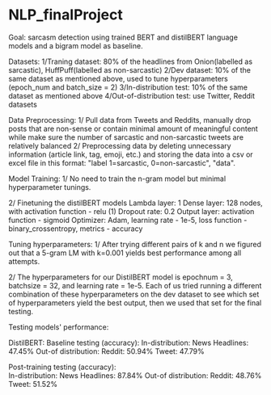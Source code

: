 # NLP_finalProject
Goal: sarcasm detection using trained BERT and distilBERT language models and a bigram model as baseline.

Datasets: 
1/Traning dataset: 80% of the headlines from Onion(labelled as sarcastic), HuffPuff(labelled as non-sarcastic)
2/Dev dataset: 10% of the same dataset as mentioned above, used to tune hyperparameters (epoch_num and batch_size = 2)
3/In-distribution test: 10% of the same dataset as mentioned above
4/Out-of-distribution test: use Twitter, Reddit datasets


Data Preprocessing:
1/ Pull data from Tweets and Reddits, manually drop posts that are non-sense or contain minimal amount of meaningful content while make sure the number of sarcastic and non-sarcastic tweets are relatively balanced
2/ Preprocessing data by deleting unnecessary information (article link, tag, emoji, etc.)
and storing the data into a csv or excel file in this format: "label 1=sarcastic, 0=non-sarcastic", "data".

Model Training:
1/ No need to train the n-gram model but minimal hyperparameter tunings. 

2/ Finetuning the distilBERT models
   Lambda layer: 1
   Dense layer: 128 nodes, with activation function - relu (1)
   Dropout rate: 0.2
   Output layer: activation function - sigmoid
   Optimizer: Adam, learning rate - 1e-5, loss function - binary_crossentropy, metrics - accuracy
   

Tuning hyperparameters:
1/ After trying different pairs of k and n we figured out that a 5-gram LM with k=0.001 yields best performance among all attempts.

2/ The hyperparameters for our DistilBERT model is epochnum = 3, batchsize = 32, and learning rate = 1e-5. Each of us tried running a different combination of these hyperparameters on the dev dataset to 
see which set of hyperparameters yield the best output, then we used that set for the final testing. 


Testing models' performance:

DistilBERT:
  Baseline testing (accuracy): 
    In-distribution:
      News Headlines: 47.45%
    Out-of distribution:
      Reddit: 50.94%
      Tweet: 47.79%
      
  Post-training testing (accuracy):    
    In-distribution:
      News Headlines: 87.84%
    Out-of distribution:
      Reddit: 48.76%
      Tweet: 51.52%



